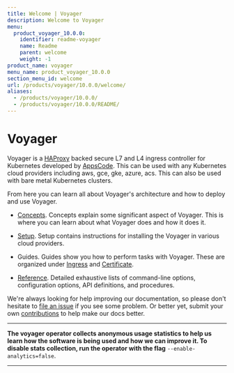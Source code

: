 ```yaml
---
title: Welcome | Voyager
description: Welcome to Voyager
menu:
  product_voyager_10.0.0:
    identifier: readme-voyager
    name: Readme
    parent: welcome
    weight: -1
product_name: voyager
menu_name: product_voyager_10.0.0
section_menu_id: welcome
url: /products/voyager/10.0.0/welcome/
aliases:
  - /products/voyager/10.0.0/
  - /products/voyager/10.0.0/README/
---
```


# Voyager

Voyager is a [HAProxy](http://www.haproxy.org/) backed secure L7 and L4 ingress controller for Kubernetes developed by [AppsCode](https://appscode.com). This can be used with any Kubernetes cloud providers including aws, gce, gke, azure, acs. This can also be used with bare metal Kubernetes clusters.

From here you can learn all about Voyager's architecture and how to deploy and use Voyager.

- [Concepts](/products/voyager/10.0.0/concepts/). Concepts explain some significant aspect of Voyager. This
is where you can learn about what Voyager does and how it does it.

- [Setup](/products/voyager/10.0.0/setup/). Setup contains instructions for installing
  the Voyager in various cloud providers.

- Guides. Guides show you how to perform tasks with Voyager. These are organized under [Ingress](/products/voyager/10.0.0/guides/ingress) and [Certificate](/products/voyager/10.0.0/guides/certificate).

- [Reference](/products/voyager/10.0.0/reference/). Detailed exhaustive lists of
command-line options, configuration options, API definitions, and procedures.

We're always looking for help improving our documentation, so please don't hesitate to
[file an issue](https://github.com/appscode/voyager/issues/new) if you see some problem.
Or better yet, submit your own [contributions](/products/voyager/10.0.0/CONTRIBUTING) to help
make our docs better.

---

**The voyager operator collects anonymous usage statistics to help us learn how the software is being used and how we can improve it.
To disable stats collection, run the operator with the flag** `--enable-analytics=false`.

---
